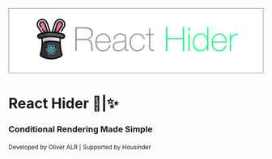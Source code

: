 ![react-hider](logo/react-hider-logo.jpg)

# React Hider 🐰|✨

### Conditional Rendering Made Simple

<small>Developed by Oliver ALR | Supported by Housinder</small>